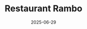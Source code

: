 ---
title: Restaurant Rambo
address: 17 rue de Rambouillet, 75012 Paris
date: 2025-06-29
ratings:
- 4
foodtags:
- cambodgien
countrycodes:
- KHM
cover: DSC05690
---